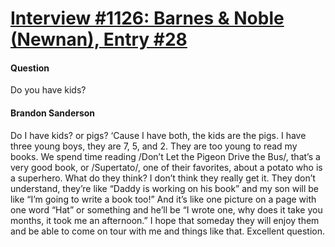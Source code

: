 # [Interview #1126: Barnes & Noble (Newnan), Entry #28](https://www.theoryland.com/intvmain.php?i=1126#28)

#### Question

Do you have kids?

#### Brandon Sanderson

Do I have kids? or pigs? ‘Cause I have both, the kids are the pigs. I have three young boys, they are 7, 5, and 2. They are too young to read my books. We spend time reading /Don’t Let the Pigeon Drive the Bus/, that’s a very good book, or /Supertato/, one of their favorites, about a potato who is a superhero. What do they think? I don’t think they really get it. They don’t understand, they’re like “Daddy is working on his book” and my son will be like “I’m going to write a book too!” And it’s like one picture on a page with one word “Hat” or something and he’ll be “I wrote one, why does it take you months, it took me an afternoon.” I hope that someday they will enjoy them and be able to come on tour with me and things like that. Excellent question.

